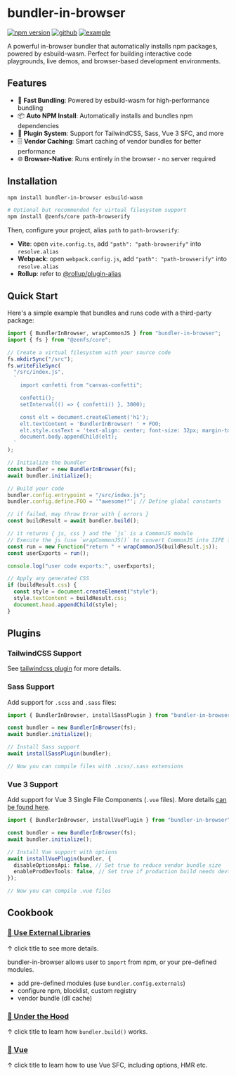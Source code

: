 # bundler-in-browser

[![npm version](https://img.shields.io/npm/v/bundler-in-browser.svg)](https://www.npmjs.com/package/bundler-in-browser) [![github](https://img.shields.io/badge/github-source-blue)](https://github.com/lyonbot/bundler-in-browser) [![example](https://img.shields.io/badge/example-online-green)](https://lyonbot.github.io/bundler-in-browser/)

A powerful in-browser bundler that automatically installs npm packages, powered by esbuild-wasm. Perfect for building interactive code playgrounds, live demos, and browser-based development environments.

## Features

- 🚀 **Fast Bundling**: Powered by esbuild-wasm for high-performance bundling
- 📦 **Auto NPM Install**: Automatically installs and bundles npm dependencies
- 🔌 **Plugin System**: Support for TailwindCSS, Sass, Vue 3 SFC, and more
- 🗄️ **Vendor Caching**: Smart caching of vendor bundles for better performance
- 🌐 **Browser-Native**: Runs entirely in the browser - no server required

## Installation

```sh
npm install bundler-in-browser esbuild-wasm

# Optional but recommended for virtual filesystem support
npm install @zenfs/core path-browserify
```

Then, configure your project, alias `path` to `path-browserify`:

- **Vite**: open `vite.config.ts`, add `"path": "path-browserify"` into `resolve.alias`
- **Webpack**: open `webpack.config.js`, add `"path": "path-browserify"` into `resolve.alias`
- **Rollup**: refer to [@rollup/plugin-alias](https://www.npmjs.com/package/@rollup/plugin-alias)

## Quick Start

Here's a simple example that bundles and runs code with a third-party package:

```ts
import { BundlerInBrowser, wrapCommonJS } from "bundler-in-browser";
import { fs } from "@zenfs/core";

// Create a virtual filesystem with your source code
fs.mkdirSync("/src");
fs.writeFileSync(
  "/src/index.js",
  `
    import confetti from "canvas-confetti";

    confetti();
    setInterval(() => { confetti() }, 3000);

    const elt = document.createElement('h1');
    elt.textContent = 'BundlerInBrowser! ' + FOO;
    elt.style.cssText = 'text-align: center; font-size: 32px; margin-top: 30vh;';
    document.body.appendChild(elt);
  `
);

// Initialize the bundler
const bundler = new BundlerInBrowser(fs);
await bundler.initialize();

// Build your code
bundler.config.entrypoint = "/src/index.js";
bundler.config.define.FOO = '"awesome!"'; // Define global constants

// if failed, may throw Error with { errors }
const buildResult = await bundler.build();

// it returns { js, css } and the `js` is a CommonJS module
// Execute the js (use `wrapCommonJS()` to convert CommonJS into IIFE function)
const run = new Function("return " + wrapCommonJS(buildResult.js));
const userExports = run();

console.log("user code exports:", userExports);

// Apply any generated CSS
if (buildResult.css) {
  const style = document.createElement("style");
  style.textContent = buildResult.css;
  document.head.appendChild(style);
}
```

## Plugins

### TailwindCSS Support

See [tailwindcss plugin](https://github.com/lyonbot/bundler-in-browser/tree/main/packages/tailwindcss) for more details.

### Sass Support

Add support for `.scss` and `.sass` files:

```ts
import { BundlerInBrowser, installSassPlugin } from "bundler-in-browser";

const bundler = new BundlerInBrowser(fs);
await bundler.initialize();

// Install Sass support
await installSassPlugin(bundler);

// Now you can compile files with .scss/.sass extensions
```

### Vue 3 Support

Add support for Vue 3 Single File Components (`.vue` files). More details [can be found here](./cookbook/vue.md).

```ts
import { BundlerInBrowser, installVuePlugin } from "bundler-in-browser";

const bundler = new BundlerInBrowser(fs);
await bundler.initialize();

// Install Vue support with options
await installVuePlugin(bundler, {
  disableOptionsApi: false, // Set true to reduce vendor bundle size
  enableProdDevTools: false, // Set true if production build needs devtools
});

// Now you can compile .vue files
```

## Cookbook

### [**📘 Use External Libraries**](./cookbook/use-external-libraries.md)

↑ click title to see more details.

bundler-in-browser allows user to `import` from npm, or your pre-defined modules.

- add pre-defined modules (use `bundler.config.externals`)
- configure npm, blocklist, custom registry
- vendor bundle (dll cache)

### [**📘 Under the Hood**](./cookbook/under-the-hood.md)

↑ click title to learn how `bundler.build()` works.

### [**📘 Vue**](./cookbook/vue.md)

↑ click title to learn how to use Vue SFC, including options, HMR etc.
